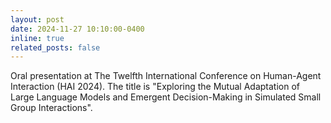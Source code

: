 ```yaml
---
layout: post
date: 2024-11-27 10:10:00-0400
inline: true
related_posts: false
---
```


Oral presentation at The Twelfth International Conference on Human-Agent Interaction (HAI 2024). The title is "Exploring the Mutual Adaptation of Large Language Models and Emergent Decision-Making in Simulated Small Group Interactions".
